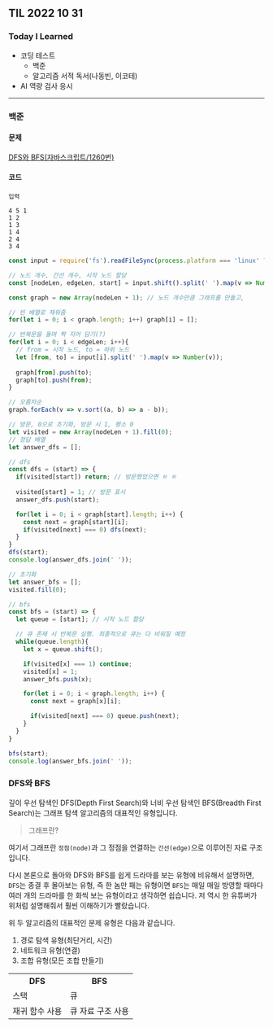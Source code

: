 ## TIL 2022 10 31

### Today I Learned
- 코딩 테스트
  - 백준
  - 알고리즘 서적 독서(나동빈, 이코테)
- AI 역량 검사 응시

---

### 백준

#### 문제

[DFS와 BFS(자바스크립트/1260번)](https://www.acmicpc.net/problem/1260)

#### 코드

```text
입력

4 5 1
1 2
1 3
1 4
2 4
3 4
```

```js
const input = require('fs').readFileSync(process.platform === 'linux' ? '/dev/stdin' : __dirname + '/input.txt').toString().trim().split('\n');

// 노드 개수, 간선 개수, 시작 노드 할당
const [nodeLen, edgeLen, start] = input.shift().split(' ').map(v => Number(v));

const graph = new Array(nodeLen + 1); // 노드 개수만큼 그래프를 만들고,

// 빈 배열로 채워줌
for(let i = 0; i < graph.length; i++) graph[i] = [];

// 반복문을 돌며 짝 지어 담기(?)
for(let i = 0; i < edgeLen; i++){
  // from = 시작 노드, to = 하위 노드
  let [from, to] = input[i].split(' ').map(v => Number(v));
  
  graph[from].push(to);
  graph[to].push(from);
}

// 오름차순
graph.forEach(v => v.sort((a, b) => a - b));

// 방문, 0으로 초기화, 방문 시 1, 평소 0
let visited = new Array(nodeLen + 1).fill(0);
// 정답 배열
let answer_dfs = [];

// dfs
const dfs = (start) => {
  if(visited[start]) return; // 방문했었으면 ㅌ ㅌ
  
  visited[start] = 1; // 방문 표시
  answer_dfs.push(start);

  for(let i = 0; i < graph[start].length; i++) {
    const next = graph[start][i];
    if(visited[next] === 0) dfs(next);
  }
}
dfs(start);
console.log(answer_dfs.join(' '));

// 초기화
let answer_bfs = [];
visited.fill(0);

// bfs
const bfs = (start) => {
  let queue = [start]; // 시작 노드 할당

  // 큐 존재 시 반복문 실행. 최종적으로 큐는 다 비워질 예정
  while(queue.length){
    let x = queue.shift();

    if(visited[x] === 1) continue;
    visited[x] = 1;
    answer_bfs.push(x);

    for(let i = 0; i < graph.length; i++) {
      const next = graph[x][i];

      if(visited[next] === 0) queue.push(next);
    }
  }
}

bfs(start);
console.log(answer_bfs.join(' '));
```

### DFS와 BFS

깊이 우선 탐색인 DFS(Depth First Search)와 너비 우선 탐색인 BFS(Breadth First Search)는 그래프 탐색 알고리즘의 대표적인 유형입니다.

> 그래프란?

여기서 그래프란 <code>정점(node)</code>과 그 정점을 연결하는 <code>간선(edge)</code>으로 이루어진 자료 구조입니다.

다시 본론으로 돌아와 DFS와 BFS를 쉽게 드라마를 보는 유형에 비유해서 설명하면, <code>DFS</code>는 종결 후 몰아보는 유형, 즉 한 놈만 패는 유형이면 <code>BFS</code>는 매일 매일 방영할 때마다 여러 개의 드라마를 한 화씩
보는 유형이라고 생각하면 쉽습니다. 저 역시 한 유튜버가 위처럼 설명해줘서 훨씬 이해하기가 빨랐습니다.

위 두 알고리즘의 대표적인 문제 유형은 다음과 같습니다.

1. 경로 탐색 유형(최단거리, 시간)
2. 네트워크 유형(연결)
3. 조합 유형(모든 조합 만들기)

<table>
  <th>DFS</th>
  <th>BFS</th>
  
  <tr>
    <td>스택</td>
    <td>큐</td>
  </tr>
  <tr>
    <td>재귀 함수 사용</td>
    <td>큐 자료 구조 사용</td>
  </tr>
</table>
